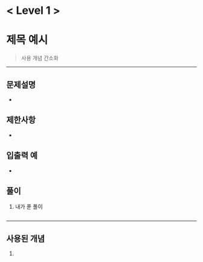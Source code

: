 

# < Level 1 > 

# 제목 예시 

> 사용 개념 간소화 

---

## 문제설명 

- 


## 제한사항 

- 

## 입출력 예

- 

## 풀이 

1. 내가 푼 풀이 

   ```java
   ```
   
   


---

## 사용된 개념

1. 
